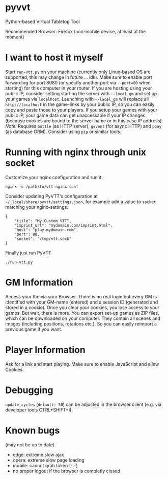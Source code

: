 # pyvvt
Python-based Virtual Tabletop Tool

Recommended Browser: Firefox (non-mobile device, at least at the moment)

# I want to host it myself
Start `run-vtt.py` on your machine (currently only Linux-based OS are supported, this may change in future ... idk). Make sure to enable port forwarding for port 8080 (or specify another port via `--port=80` when starting) for this computer in your router.
If you are hosting using your public IP, consider setting starting the server with `--local_gm` and set up your games via `localhost`. Launching with `--local_gm` will replace all `http://localhost` in the game-links by your public IP, so you can easily copy and paste those to your players. If you setup your games with your public IP, your game data can get unaccessable if your IP changes (because cookies are bound to the server name or in this case IP address).
*Note:* Requires `bottle` (as HTTP server), `gevent` (for async HTTP) and `pony` (as database ORM). Consider using `pip` or similar tools.

# Running with nginx through unix socket
Customize your nginx configuration and run it:
```
nginx -c /path/to/vtt-nginx.conf
```
Consider updating PyVTT's configuration at `~/.local/share/pyvtt/settings.json`, for example add a value to `socket` matching your nginx-settings:
```
{
	"title": "My Custom VTT",
	"imprint_url": "mydomain.com/imprint.html",
	"host": "play.mydomain.com",
	"port": 80,
	"socket": "/tmp/vtt.sock"
}
```
Finally just run PyVTT
```
./run-vtt.py
```

# GM Information
Access your the via your Browser. There is no real login but every GM is identified with your GM-name (entered) and a session ID (generated and stored in a cookie). Once you clear your cookies, you lose access to your games. But wait, there is more.
You can export set-up games as ZIP files, which can be downloaded on your computer. They contain all scenes and images (including positions, rotations etc.). So you can easily reimport a previous game if you want.

# Player Information
Ask for a link and start playing. Make sure to enable JavaScript and allow Cookies.

# Debugging
`update_cycles` (`default: 30`) can be adjusted in the browser client (e.g. via developer tools CTRL+SHIFT+I).

# Known bugs
(may not be up to date)
- edge: extreme slow ajax
- opera: extreme slow page loading
- mobile: cannot grab token (-.-)
- no proper logout if the browser is completly closed
